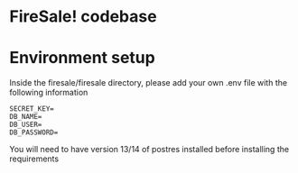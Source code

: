# FireSale! codebase


# Environment setup
Inside the firesale/firesale directory, please add your own .env file with the following information
```
SECRET_KEY=
DB_NAME=
DB_USER=
DB_PASSWORD=
```  
You will need to have version 13/14 of postres installed before installing the requirements
